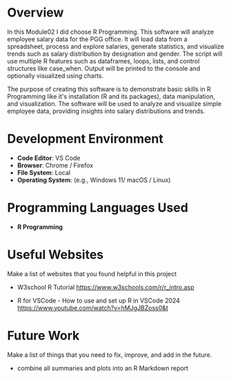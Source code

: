 # Overview

In this Module02 I did choose R Programming. This software will analyze employee salary data for the PGG office. It will load data from a spreadsheet, process and explore salaries, generate statistics, and visualize trends such as salary distribution by designation and gender. The script will use multiple R features such as dataframes, loops, lists, and control structures like case_when. Output will be printed to the console and optionally visualized using charts.

The purpose of creating this software is to demonstrate basic skills in R Programming like it's installation (R and its packages), data manipulation, and visualization. The software will be used to analyze and visualize simple employee data, providing insights into salary distributions and trends.

# Development Environment

- **Code Editor**: VS Code
- **Browser**: Chrome / Firefox
- **File System**: Local
- **Operating System**: (e.g., Windows 11/ macOS / Linux)

# Programming Languages Used

- **R Programming**

# Useful Websites

Make a list of websites that you found helpful in this project

* W3school R Tutorial https://www.w3schools.com/r/r_intro.asp

* R for VSCode - How to use and set up R in VSCode 2024 https://www.youtube.com/watch?v=hMJgJBZoss0&t 

# Future Work

Make a list of things that you need to fix, improve, and add in the future.
- combine all summaries and plots into an R Markdown report